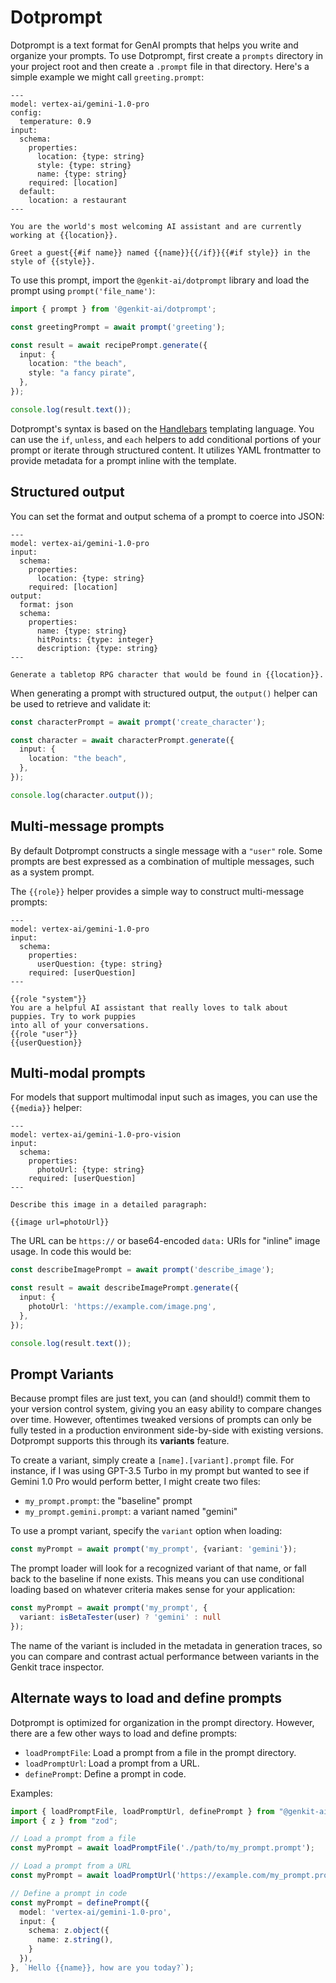 
# Dotprompt

Dotprompt is a text format for GenAI prompts that helps you write and organize your prompts. To use
Dotprompt, first create a `prompts` directory in your project root and then create a `.prompt` file
in that directory. Here's a simple example we might call `greeting.prompt`:

```none
---
model: vertex-ai/gemini-1.0-pro
config:
  temperature: 0.9
input:
  schema:
    properties:
      location: {type: string}
      style: {type: string}
      name: {type: string}
    required: [location]
  default:
    location: a restaurant
---

You are the world's most welcoming AI assistant and are currently working at {{location}}.

Greet a guest{{#if name}} named {{name}}{{/if}}{{#if style}} in the style of {{style}}.
```

To use this prompt, import the `@genkit-ai/dotprompt` library and load the prompt using
`prompt('file_name')`:

```ts
import { prompt } from '@genkit-ai/dotprompt';

const greetingPrompt = await prompt('greeting');

const result = await recipePrompt.generate({
  input: {
    location: "the beach",
    style: "a fancy pirate",
  },
});

console.log(result.text());
```

Dotprompt's syntax is based on the [Handlebars](https://handlebarsjs.com/guide/) templating
language. You can use the `if`, `unless`, and `each` helpers to add conditional portions of
your prompt or iterate through structured content. It utilizes YAML frontmatter to provide
metadata for a prompt inline with the template.

## Structured output

You can set the format and output schema of a prompt to coerce into JSON:

```none
---
model: vertex-ai/gemini-1.0-pro
input:
  schema:
    properties:
      location: {type: string}
    required: [location]
output:
  format: json
  schema:
    properties:
      name: {type: string}
      hitPoints: {type: integer}
      description: {type: string}
---

Generate a tabletop RPG character that would be found in {{location}}.
```

When generating a prompt with structured output, the `output()` helper can be used to
retrieve and validate it:

```ts
const characterPrompt = await prompt('create_character');

const character = await characterPrompt.generate({
  input: {
    location: "the beach",
  },
});

console.log(character.output());
```

## Multi-message prompts

By default Dotprompt constructs a single message with a `"user"` role. Some prompts are
best expressed as a combination of multiple messages, such as a system prompt.

The `{{role}}` helper provides a simple way to construct multi-message prompts:

```none
---
model: vertex-ai/gemini-1.0-pro
input:
  schema:
    properties:
      userQuestion: {type: string}
    required: [userQuestion]
---

{{role "system"}}
You are a helpful AI assistant that really loves to talk about puppies. Try to work puppies
into all of your conversations.
{{role "user"}}
{{userQuestion}}
```

## Multi-modal prompts

For models that support multimodal input such as images, you can use the
`{{media}}` helper:

```none
---
model: vertex-ai/gemini-1.0-pro-vision
input:
  schema:
    properties:
      photoUrl: {type: string}
    required: [userQuestion]
---

Describe this image in a detailed paragraph:

{{image url=photoUrl}}
```

The URL can be `https://` or base64-encoded `data:` URIs for "inline" image usage. In code
this would be:

```ts
const describeImagePrompt = await prompt('describe_image');

const result = await describeImagePrompt.generate({
  input: {
    photoUrl: 'https://example.com/image.png',
  },
});

console.log(result.text());
```

## Prompt Variants

Because prompt files are just text, you can (and should!) commit them to your version control
system, giving you an easy ability to compare changes over time. However, oftentimes tweaked
versions of prompts can only be fully tested in a production environment side-by-side with
existing versions. Dotprompt supports this through its **variants** feature.

To create a variant, simply create a `[name].[variant].prompt` file. For instance, if I was
using GPT-3.5 Turbo in my prompt but wanted to see if Gemini 1.0 Pro would perform better,
I might create two files:

* `my_prompt.prompt`: the "baseline" prompt
* `my_prompt.gemini.prompt`: a variant named "gemini"

To use a prompt variant, specify the `variant` option when loading:

```ts
const myPrompt = await prompt('my_prompt', {variant: 'gemini'});
```

The prompt loader will look for a recognized variant of that name, or fall back to the
baseline if none exists. This means you can use conditional loading based on whatever
criteria makes sense for your application:

```ts
const myPrompt = await prompt('my_prompt', {
  variant: isBetaTester(user) ? 'gemini' : null
});
```

The name of the variant is included in the metadata in generation traces, so you can
compare and contrast actual performance between variants in the Genkit trace inspector.

## Alternate ways to load and define prompts

Dotprompt is optimized for organization in the prompt directory. However, there are a few
other ways to load and define prompts:

* `loadPromptFile`: Load a prompt from a file in the prompt directory.
* `loadPromptUrl`: Load a prompt from a URL.
* `definePrompt`: Define a prompt in code.

Examples:

```ts
import { loadPromptFile, loadPromptUrl, definePrompt } from "@genkit-ai/dotprompt";
import { z } from "zod";

// Load a prompt from a file
const myPrompt = await loadPromptFile('./path/to/my_prompt.prompt');

// Load a prompt from a URL
const myPrompt = await loadPromptUrl('https://example.com/my_prompt.prompt');

// Define a prompt in code
const myPrompt = definePrompt({
  model: 'vertex-ai/gemini-1.0-pro',
  input: {
    schema: z.object({
      name: z.string(),
    }
  }),
}, `Hello {{name}}, how are you today?`);
```
